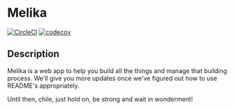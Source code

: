 # Melika

[![CircleCI](https://circleci.com/gh/Kapenam/Melika/tree/master.svg?style=svg)](https://circleci.com/gh/Kapenam/Melika/tree/master)
[![codecov](https://codecov.io/gh/Kapenam/Melika/branch/master/graph/badge.svg)](https://codecov.io/gh/Kapenam/Melika)

## Description

Melika is a web app to help you build all the things and manage that building process. We'll give you more updates once we've figured out how to use README's appropriately.

Until then, chile, just hold on, be strong and wait in wonderment!
